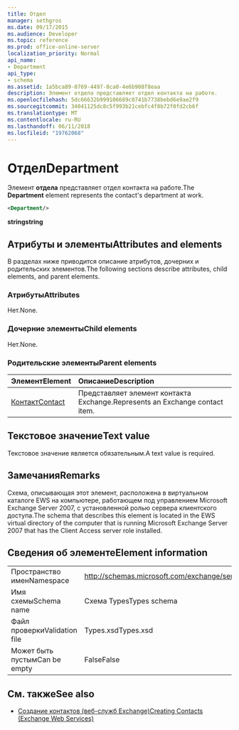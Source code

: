 ```yaml
---
title: Отдел
manager: sethgros
ms.date: 09/17/2015
ms.audience: Developer
ms.topic: reference
ms.prod: office-online-server
localization_priority: Normal
api_name:
- Department
api_type:
- schema
ms.assetid: 1a5bca89-0769-4497-8ca0-4e6b908f8eaa
description: Элемент отдела представляет отдел контакта на работе.
ms.openlocfilehash: 5dc66632b999106689c0741b7738bebd6e9ae2f9
ms.sourcegitcommit: 34041125dc8c5f993b21cebfc4f8b72f0fd2cb6f
ms.translationtype: MT
ms.contentlocale: ru-RU
ms.lasthandoff: 06/11/2018
ms.locfileid: "19762068"
---
```

# <a name="department"></a><span data-ttu-id="8fb9f-103">Отдел</span><span class="sxs-lookup"><span data-stu-id="8fb9f-103">Department</span></span>

<span data-ttu-id="8fb9f-104">Элемент **отдела** представляет отдел контакта на работе.</span><span class="sxs-lookup"><span data-stu-id="8fb9f-104">The **Department** element represents the contact's department at work.</span></span> 
  
```xml
<Department/>
```

 <span data-ttu-id="8fb9f-105">**string**</span><span class="sxs-lookup"><span data-stu-id="8fb9f-105">**string**</span></span>
## <a name="attributes-and-elements"></a><span data-ttu-id="8fb9f-106">Атрибуты и элементы</span><span class="sxs-lookup"><span data-stu-id="8fb9f-106">Attributes and elements</span></span>

<span data-ttu-id="8fb9f-107">В разделах ниже приводится описание атрибутов, дочерних и родительских элементов.</span><span class="sxs-lookup"><span data-stu-id="8fb9f-107">The following sections describe attributes, child elements, and parent elements.</span></span>
  
### <a name="attributes"></a><span data-ttu-id="8fb9f-108">Атрибуты</span><span class="sxs-lookup"><span data-stu-id="8fb9f-108">Attributes</span></span>

<span data-ttu-id="8fb9f-109">Нет.</span><span class="sxs-lookup"><span data-stu-id="8fb9f-109">None.</span></span>
  
### <a name="child-elements"></a><span data-ttu-id="8fb9f-110">Дочерние элементы</span><span class="sxs-lookup"><span data-stu-id="8fb9f-110">Child elements</span></span>

<span data-ttu-id="8fb9f-111">Нет.</span><span class="sxs-lookup"><span data-stu-id="8fb9f-111">None.</span></span>
  
### <a name="parent-elements"></a><span data-ttu-id="8fb9f-112">Родительские элементы</span><span class="sxs-lookup"><span data-stu-id="8fb9f-112">Parent elements</span></span>

|<span data-ttu-id="8fb9f-113">**Элемент**</span><span class="sxs-lookup"><span data-stu-id="8fb9f-113">**Element**</span></span>|<span data-ttu-id="8fb9f-114">**Описание**</span><span class="sxs-lookup"><span data-stu-id="8fb9f-114">**Description**</span></span>|
|:-----|:-----|
|[<span data-ttu-id="8fb9f-115">Контакт</span><span class="sxs-lookup"><span data-stu-id="8fb9f-115">Contact</span></span>](contact.md) <br/> |<span data-ttu-id="8fb9f-116">Представляет элемент контакта Exchange.</span><span class="sxs-lookup"><span data-stu-id="8fb9f-116">Represents an Exchange contact item.</span></span>  <br/> |
   
## <a name="text-value"></a><span data-ttu-id="8fb9f-117">Текстовое значение</span><span class="sxs-lookup"><span data-stu-id="8fb9f-117">Text value</span></span>

<span data-ttu-id="8fb9f-118">Текстовое значение является обязательным.</span><span class="sxs-lookup"><span data-stu-id="8fb9f-118">A text value is required.</span></span>
  
## <a name="remarks"></a><span data-ttu-id="8fb9f-119">Замечания</span><span class="sxs-lookup"><span data-stu-id="8fb9f-119">Remarks</span></span>

<span data-ttu-id="8fb9f-120">Схема, описывающая этот элемент, расположена в виртуальном каталоге EWS на компьютере, работающем под управлением Microsoft Exchange Server 2007, с установленной ролью сервера клиентского доступа.</span><span class="sxs-lookup"><span data-stu-id="8fb9f-120">The schema that describes this element is located in the EWS virtual directory of the computer that is running Microsoft Exchange Server 2007 that has the Client Access server role installed.</span></span>
  
## <a name="element-information"></a><span data-ttu-id="8fb9f-121">Сведения об элементе</span><span class="sxs-lookup"><span data-stu-id="8fb9f-121">Element information</span></span>

|||
|:-----|:-----|
|<span data-ttu-id="8fb9f-122">Пространство имен</span><span class="sxs-lookup"><span data-stu-id="8fb9f-122">Namespace</span></span>  <br/> |http://schemas.microsoft.com/exchange/services/2006/types  <br/> |
|<span data-ttu-id="8fb9f-123">Имя схемы</span><span class="sxs-lookup"><span data-stu-id="8fb9f-123">Schema name</span></span>  <br/> |<span data-ttu-id="8fb9f-124">Схема Types</span><span class="sxs-lookup"><span data-stu-id="8fb9f-124">Types schema</span></span>  <br/> |
|<span data-ttu-id="8fb9f-125">Файл проверки</span><span class="sxs-lookup"><span data-stu-id="8fb9f-125">Validation file</span></span>  <br/> |<span data-ttu-id="8fb9f-126">Types.xsd</span><span class="sxs-lookup"><span data-stu-id="8fb9f-126">Types.xsd</span></span>  <br/> |
|<span data-ttu-id="8fb9f-127">Может быть пустым</span><span class="sxs-lookup"><span data-stu-id="8fb9f-127">Can be empty</span></span>  <br/> |<span data-ttu-id="8fb9f-128">False</span><span class="sxs-lookup"><span data-stu-id="8fb9f-128">False</span></span>  <br/> |
   
## <a name="see-also"></a><span data-ttu-id="8fb9f-129">См. также</span><span class="sxs-lookup"><span data-stu-id="8fb9f-129">See also</span></span>

- [<span data-ttu-id="8fb9f-130">Создание контактов (веб-служб Exchange)</span><span class="sxs-lookup"><span data-stu-id="8fb9f-130">Creating Contacts (Exchange Web Services)</span></span>](http://msdn.microsoft.com/library/4845917e-70d1-481c-bbd7-011ec6571789%28Office.15%29.aspx)


